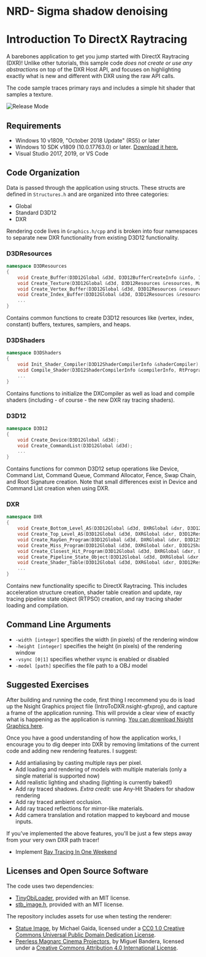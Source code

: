 # NRD- Sigma shadow denoising

# Introduction To DirectX Raytracing

A barebones application to get you jump started with DirectX Raytracing (DXR)! Unlike other tutorials, this sample code _does not create or use any abstractions_ on top of the DXR Host API, and focuses on highlighting exactly what is new and different with DXR using the raw API calls. 

The code sample traces primary rays and includes a simple hit shader that samples a texture. 

![Release Mode](https://github.com/matt-stack/IntroToDXR/tree/master/img/AO.png "Release Mode Output")

## Requirements

* Windows 10 v1809, "October 2018 Update" (RS5) or later
* Windows 10 SDK v1809 (10.0.17763.0) or later. [Download it here.](https://developer.microsoft.com/en-us/windows/downloads/sdk-archive) 
* Visual Studio 2017, 2019, or VS Code

## Code Organization

Data is passed through the application using structs. These structs are defined in `Structures.h` and are organized into three categories: 

* Global
* Standard D3D12
* DXR


Rendering code lives in `Graphics.h/cpp` and is broken into four namespaces to separate new DXR functionality from existing D3D12 functionality. 

### D3DResources
```c++
namespace D3DResources 
{
	void Create_Buffer(D3D12Global &d3d, D3D12BufferCreateInfo &info, ID3D12Resource** ppResource);
	void Create_Texture(D3D12Global &d3d, D3D12Resources &resources, Material &material);
	void Create_Vertex_Buffer(D3D12Global &d3d, D3D12Resources &resources, Model &model);
	void Create_Index_Buffer(D3D12Global &d3d, D3D12Resources &resources, Model &model);
	...
}
```
Contains common functions to create D3D12 resources like (vertex, index, constant) buffers, textures, samplers, and heaps.  


### D3DShaders
```c++
namespace D3DShaders 
{
	void Init_Shader_Compiler(D3D12ShaderCompilerInfo &shaderCompiler);
	void Compile_Shader(D3D12ShaderCompilerInfo &compilerInfo, RtProgram &program);
	...
}
```
Contains functions to initialize the DXCompiler as well as load and compile shaders (including - of course - the new DXR ray tracing shaders).

### D3D12
```c++
namespace D3D12 
{	
	void Create_Device(D3D12Global &d3d);
	void Create_CommandList(D3D12Global &d3d);
	...
}
```
Contains functions for common D3D12 setup operations like Device, Command List, Command Queue, Command Allocator, Fence, Swap Chain, and Root Signature creation. Note that small differences exist in Device and Command List creation when using DXR.

### DXR
```c++
namespace DXR
{
	void Create_Bottom_Level_AS(D3D12Global &d3d, DXRGlobal &dxr, D3D12Resources &resources, Model &model);
	void Create_Top_Level_AS(D3D12Global &d3d, DXRGlobal &dxr, D3D12Resources &resources);
	void Create_RayGen_Program(D3D12Global &d3d, DXRGlobal &dxr, D3D12ShaderCompilerInfo &shaderCompiler);
	void Create_Miss_Program(D3D12Global &d3d, DXRGlobal &dxr, D3D12ShaderCompilerInfo &shaderCompiler);
	void Create_Closest_Hit_Program(D3D12Global &d3d, DXRGlobal &dxr, D3D12ShaderCompilerInfo &shaderCompiler);
	void Create_Pipeline_State_Object(D3D12Global &d3d, DXRGlobal &dxr);
	void Create_Shader_Table(D3D12Global &d3d, DXRGlobal &dxr, D3D12Resources &resources);	
	...
}
```
Contains new functionality specific to DirectX Raytracing. This includes acceleration structure creation, shader table creation and update, ray tracing pipeline state object (RTPSO) creation, and ray tracing shader loading and compilation. 

## Command Line Arguments

* `-width [integer]` specifies the width (in pixels) of the rendering window
* `-height [integer]` specifies the height (in pixels) of the rendering window
* `-vsync [0|1]` specifies whether vsync is enabled or disabled
* `-model [path]` specifies the file path to a OBJ model

## Suggested Exercises
After building and running the code, first thing I recommend you do is load up the Nsight Graphics project file (IntroToDXR.nsight-gfxproj), and capture a frame of the application running. This will provide a clear view of exactly what is happening as the application is running. [You can download Nsight Graphics here](https://developer.nvidia.com/nsight-graphics).

Once you have a good understanding of how the application works, I encourage you to dig deeper into DXR by removing limitations of the current code and adding new rendering features. I suggest:

* Add antialiasing by casting multiple rays per pixel.
* Add loading and rendering of models with multiple materials (only a single material is supported now)
* Add realistic lighting and shading (lighting is currently baked!)
* Add ray traced shadows. _Extra credit:_ use Any-Hit Shaders for shadow rendering
* Add ray traced ambient occlusion.
* Add ray traced reflections for mirror-like materials.
* Add camera translation and rotation mapped to keyboard and mouse inputs.

If you've implemented the above features, you'll be just a few steps away from your very own DXR path tracer!

* Implement [Ray Tracing In One Weekend](https://www.amazon.com/Ray-Tracing-Weekend-Minibooks-Book-ebook/dp/B01B5AODD8/ref=sr_1_1?ie=UTF8&qid=1540494705&sr=8-1&keywords=ray+tracing+in+one+weekend)

## Licenses and Open Source Software

The code uses two dependencies:
* [TinyObjLoader](https://github.com/syoyo/tinyobjloader-c/blob/master/README.md), provided with an MIT license. 
* [stb_image.h](https://github.com/nothings/stb/blob/master/stb_image.h), provided with an MIT license.

The repository includes assets for use when testing the renderer:
* [Statue Image](https://pixabay.com/en/statue-sculpture-figure-1275469/), by Michael Gaida, licensed under a [CC0 1.0 Creative Commons Universal Public Domain Dedication License](https://creativecommons.org/publicdomain/zero/1.0/deed.en). 
* [Peerless Magnarc Cinema Projectors](https://sketchfab.com/models/62046af7d4f84b4ebe01d44f54970bc1), by Miguel Bandera, licensed under a [Creative Commons Attribution 4.0 International License](https://creativecommons.org/licenses/by/4.0/). 

